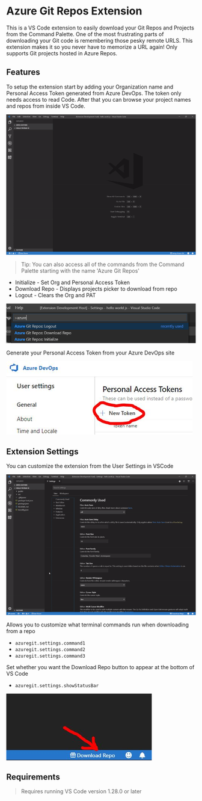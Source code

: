 # Azure Git Repos Extension

This is a VS Code extension to easily download your Git Repos and Projects from the Command Palette. One of the most frustrating parts of downloading your Git code is remembering those pesky remote URLS. This extension makes it so you never have to memorize a URL again! Only supports Git projects hosted in Azure Repos.

## Features

To setup the extension start by adding your Organization name and Personal Access Token generated from Azure DevOps. The token only needs access to read Code. After that you can browse your project names and repos from inside VS Code.

![Azure Repos Tutorial](https://github.com/nbarkhina/AzureGitRepos/raw/HEAD/images/animated_tutorial.gif)

> Tip: You can also access all of the commands from the Command Palette starting with the name 'Azure Git Repos'

* Initialize - Set Org and Personal Access Token
* Download Repo - Displays projects picker to download from repo
* Logout - Clears the Org and PAT

![Azure Repos Command Bar](https://github.com/nbarkhina/AzureGitRepos/raw/HEAD/images/command_bar.png)

Generate your Personal Access Token from your Azure DevOps site

![Azure Repos PAT](https://github.com/nbarkhina/AzureGitRepos/raw/HEAD/images/access_token.jpg)


## Extension Settings

You can customize the extension from the User Settings in VSCode

![Azure Repos Settings](https://github.com/nbarkhina/AzureGitRepos/raw/HEAD/images/animated_settings.gif)

Allows you to customize what terminal commands run when downloading from a repo

* `azuregit.settings.command1` 
* `azuregit.settings.command2` 
* `azuregit.settings.command3` 

Set whether you want the Download Repo button to appear at the bottom of VS Code

* `azuregit.settings.showStatusBar`

![Azure Repos Button](https://github.com/nbarkhina/AzureGitRepos/raw/HEAD/images/bar.jpg)

## Requirements

> Requires running VS Code version 1.28.0 or later
